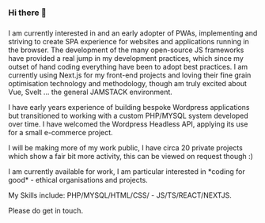 ### Hi there 👋
###
<!--
**Jacob-Daniel/jacob-daniel** is a ✨ _special_ ✨ repository because its `README.md` (this file) appears on your GitHub profile.

Here are some ideas to get you started:

- 🔭 I’m currently working on ...
- 🌱 I’m currently learning ...
- 👯 I’m looking to collaborate on ...
- 🤔 I’m looking for help with ...
- 💬 Ask me about ...
- 📫 How to reach me: ...
- 😄 Pronouns: ...
- ⚡ Fun fact: ...
-->
<p>I am currently interested in and an early adopter of PWAs, implementing and striving to create SPA experience for websites and applications running in the browser. The development of the many open-source JS frameworks have provided a real jump in my development practices, which since my outset of hand coding everything have been to adopt best practices. I am currently using Next.js for my front-end projects and loving their fine grain optimisation technology and methodology, though am truly excited about Vue, Svelt ... the general JAMSTACK environment.</p>
<p>I have early years experience of building bespoke Wordpress applications but transitioned to working with a custom PHP/MYSQL system developed over time.  I have welcomed the Wordpress Headless API, applying its use for a small e-commerce project.</p>
<p>I will be making more of my work public, I have circa 20 private projects which show a fair bit more activity, this can be viewed on request though :)</p>
<p>I am currently available for work, I am particular interested in *coding for good* - ethical organisations and projects.</p>
<p>My Skills include: PHP/MYSQL/HTML/CSS/ - JS/TS/REACT/NEXTJS.</p>
<p>Please do get in touch.</p>
